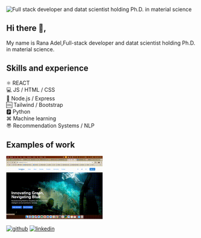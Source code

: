 ![Full stack developer and datat scientist holding Ph.D. in material science](https://arturssmirnovs.github.io/github-profile-readme-generator/images/banner.png)

## Hi there 👋,
My name is Rana Adel,Full-stack developer and datat scientist holding Ph.D. in material science.

## Skills and experience
⚛️  REACT \
💻 JS / HTML / CSS\
🔳 Node.js / Express\
🆒 Tailwind / Bootstrap \
🅿️ Python \
⌘ Machine learning \
〠 Recommendation Systems / NLP 

## Examples of work
<img src='https://github.com/RoadRana/RoadRana/blob/main/Screen%20Recording%202024-09-09%20at%2016.45.06.gif' alt='ROV' width='256'>

[<img src='https://cdn.jsdelivr.net/npm/simple-icons@3.0.1/icons/github.svg' alt='github' height='40'>](https://github.com/RoadRana)  [<img src='https://cdn.jsdelivr.net/npm/simple-icons@3.0.1/icons/linkedin.svg' alt='linkedin' height='40'>](https://www.linkedin.com/in/https://www.linkedin.com/in/rana-adel-794337a7//)  

